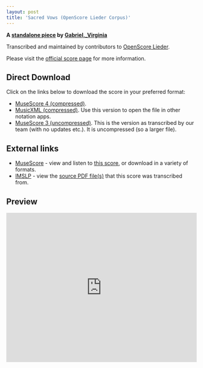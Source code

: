 ```yaml
---
layout: post
title: 'Sacred Vows (OpenScore Lieder Corpus)'
---
```


__A [standalone piece](https://fourscoreandmore.org/OpenScore/Gabriel%2C_Virginia/_/) by [Gabriel,_Virginia](https://fourscoreandmore.org/OpenScore/Gabriel%2C_Virginia)__

Transcribed and maintained by contributors to [OpenScore Lieder].

Please visit the [official score page] for more information.

[official score page]: https://musescore.com/openscore-lieder-corpus/scores/6602016
[OpenScore Lieder]: https://musescore.com/openscore-lieder-corpus

## Direct Download

Click on the links below to download the score in your preferred format:
- [MuseScore 4 (compressed)](https://fourscoreandmore.org/OpenScore/Gabriel%2C_Virginia/_/Sacred_Vows.mscz).
- [MusicXML (compressed)](https://fourscoreandmore.org/OpenScore/Gabriel%2C_Virginia/_/Sacred_Vows.mxl). Use this version to open the file in other notation apps.
- [MuseScore 3 (uncompressed)](https://raw.githubusercontent.com/OpenScore/Lieder/refs/heads/main/scores/Gabriel%2C_Virginia/_/Sacred_Vows/lc6602016.mscx). This is the version as transcribed by our team (with no updates etc.). It is uncompressed (so a larger file).

## External links

- [MuseScore] - view and listen to [this score][MuseScore], or download in a variety of formats.
- [IMSLP] - view the [source PDF file(s)][IMSLP] that this score was transcribed from.

[MuseScore]: https://musescore.com/score/6602016
[IMSLP]: https://imslp.org/wiki/Special:ReverseLookup/286654 

## Preview

<iframe width="100%" height="394" src="https://musescore.com/openscore-lieder-corpus/scores/6602016/embed" frameborder="0" allowfullscreen allow="autoplay; fullscreen"></iframe>
